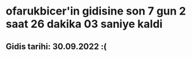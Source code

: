# ofarukbicer'in gidisine son 7 gun 2 saat 26 dakika 03 saniye kaldi

## Gidis tarihi: 30.09.2022 :(